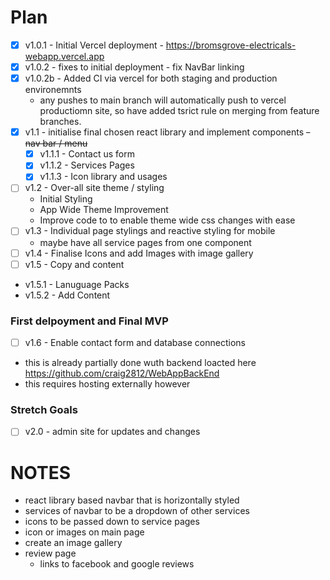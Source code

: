 # Plan 

- [x] v1.0.1 - Initial Vercel deployment - https://bromsgrove-electricals-webapp.vercel.app
- [x] v1.0.2 - fixes to initial deployment - fix NavBar linking
- [x] v1.0.2b - Added CI via vercel for both staging and production environemnts 
  - any pushes to main branch will automatically push to vercel productiomn site, so have added tsrict rule on merging from feature branches. 
- [x] v1.1 - initialise final chosen react library and implement components 
  ~~- nav bar / menu~~ 
    - [x] v1.1.1 - Contact us form 
    - [x] v1.1.2 - Services Pages
    - [x] v1.1.3 - Icon library and usages
- [ ] v1.2 - Over-all site theme / styling 
  - Initial Styling 
  - App Wide Theme Improvement
  - Improve code to to enable theme wide css changes with ease
- [ ] v1.3 - Individual page stylings and reactive styling for mobile
  - maybe have all service pages from one component
- [ ] v1.4 - Finalise Icons and add Images with image gallery
- [ ] v1.5 - Copy and content 
 - v1.5.1 - Lanuguage Packs 
 - v1.5.2 - Add Content 

### First delpoyment and Final MVP
- [ ] v1.6 - Enable contact form and database connections 
 - this is already partially done wuth backend loacted here https://github.com/craig2812/WebAppBackEnd
 - this requires hosting externally however

### Stretch Goals 
- [ ] v2.0 - admin site for updates and changes 

# NOTES 
- react library based navbar that is horizontally styled 
- services of navbar to be a dropdown of other services
- icons to be passed down to service pages 
- icon or images on main page 
- create an image gallery
- review page 
  - links to facebook and google reviews
